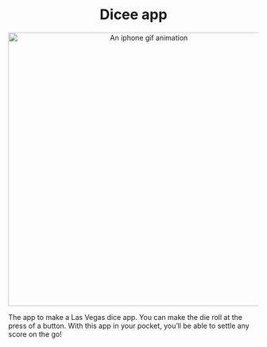 <h1 align="center">Dicee app</h1>

<center><img alt="An iphone gif animation" src="images/DiceApp.gif" height="550" /></center>

<p>The app to make a Las Vegas dice app. You can make the die roll at the press of a button. With this app in your pocket, you’ll be able to settle any score on the go!</p>
